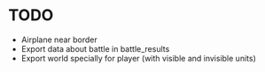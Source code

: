 TODO
=======
- Airplane near border
- Export data about battle in battle_results
- Export world specially for player (with visible and invisible units)